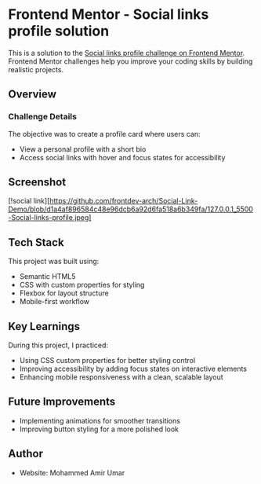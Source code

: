# Frontend Mentor - Social links profile solution

This is a solution to the [Social links profile challenge on Frontend Mentor](https://www.frontendmentor.io/challenges/social-links-profile-UG32l9m6dQ). Frontend Mentor challenges help you improve your coding skills by building realistic projects. 


## Overview

### Challenge Details
The objective was to create a profile card where users can:

- View a personal profile with a short bio
- Access social links with hover and focus states for accessibility


## Screenshot

[!social link][https://github.com/frontdev-arch/Social-Link-Demo/blob/d1a4af896584c48e96dcb6a92d6fa518a6b349fa/127.0.0.1_5500-Social-links-profile.jpeg]



## Tech Stack

This project was built using:

- Semantic HTML5
- CSS with custom properties for styling
- Flexbox for layout structure
- Mobile-first workflow

## Key Learnings

During this project, I practiced:

- Using CSS custom properties for better styling control
- Improving accessibility by adding focus states on interactive elements
- Enhancing mobile responsiveness with a clean, scalable layout

## Future Improvements
- Implementing animations for smoother transitions
- Improving button styling for a more polished look

## Author

- Website: Mohammed Amir Umar
